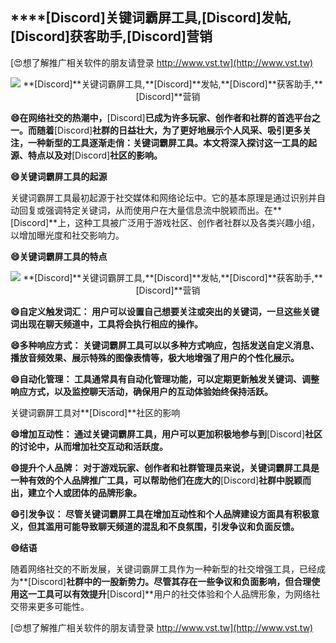## ****[Discord]**关键词霸屏工具,**[Discord]**发帖,**[Discord]**获客助手,**[Discord]**营销**

[😍想了解推广相关软件的朋友请登录 http://www.vst.tw](http://www.vst.tw)

 <center><img src="https://vst.tw/MP4/tuiguang/png/5.png" alt="**[Discord]**关键词霸屏工具,**[Discord]**发帖,**[Discord]**获客助手,**[Discord]**营销"></center>

**😄在网络社交的热潮中，**[Discord]**已成为许多玩家、创作者和社群的首选平台之一。而随着**[Discord]**社群的日益壮大，为了更好地展示个人风采、吸引更多关注，一种新型的工具逐渐走俏：关键词霸屏工具。本文将深入探讨这一工具的起源、特点以及对**[Discord]**社区的影响。**

**😄关键词霸屏工具的起源**

关键词霸屏工具最初起源于社交媒体和网络论坛中。它的基本原理是通过识别并自动回复或强调特定关键词，从而使用户在大量信息流中脱颖而出。在**[Discord]**上，这种工具被广泛用于游戏社区、创作者社群以及各类兴趣小组，以增加曝光度和社交影响力。

**😄关键词霸屏工具的特点**

 <center><img src="https://vst.tw/MP4/tuiguang/png/5.png" alt="**[Discord]**关键词霸屏工具,**[Discord]**发帖,**[Discord]**获客助手,**[Discord]**营销"></center>

**😄自定义触发词汇： 用户可以设置自己想要关注或突出的关键词，一旦这些关键词出现在聊天频道中，工具将会执行相应的操作。**

**😄多种响应方式： 关键词霸屏工具可以以多种方式响应，包括发送自定义消息、播放音频效果、展示特殊的图像表情等，极大地增强了用户的个性化展示。**

**😄自动化管理： 工具通常具有自动化管理功能，可以定期更新触发关键词、调整响应方式，以及监控聊天活动，确保用户的互动体验始终保持活跃。**

关键词霸屏工具对**[Discord]**社区的影响

**😄增加互动性： 通过关键词霸屏工具，用户可以更加积极地参与到**[Discord]**社区的讨论中，从而增加社交互动和活跃度。**

**😄提升个人品牌： 对于游戏玩家、创作者和社群管理员来说，关键词霸屏工具是一种有效的个人品牌推广工具，可以帮助他们在庞大的**[Discord]**社群中脱颖而出，建立个人或团体的品牌形象。**

**😄引发争议： 尽管关键词霸屏工具在增加互动性和个人品牌建设方面具有积极意义，但其滥用可能导致聊天频道的混乱和不良氛围，引发争议和负面反馈。**

**😄结语**

随着网络社交的不断发展，关键词霸屏工具作为一种新型的社交增强工具，已经成为**[Discord]**社群中的一股新势力。尽管其存在一些争议和负面影响，但合理使用这一工具可以有效提升**[Discord]**用户的社交体验和个人品牌形象，为网络社交带来更多可能性。

[😍想了解推广相关软件的朋友请登录 http://www.vst.tw](http://www.vst.tw)



